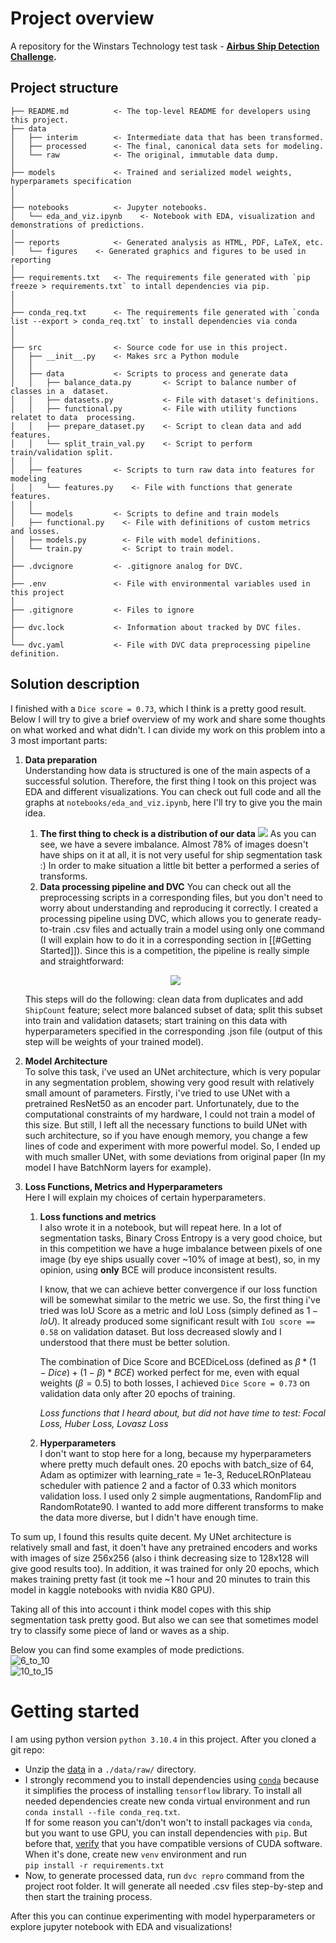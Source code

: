# Project overview
A repository for the Winstars Technology test task - **[Airbus Ship Detection Challenge](https://www.kaggle.com/c/airbus-ship-detection/overview).**
## Project structure
```nohighlight
├── README.md          <- The top-level README for developers using this project.
├── data 
│   ├── interim        <- Intermediate data that has been transformed.
│   ├── processed      <- The final, canonical data sets for modeling.
│   └── raw            <- The original, immutable data dump.
│
├── models             <- Trained and serialized model weights, hyperparamets specification
│							
│
├── notebooks          <- Jupyter notebooks.
│	└── eda_and_viz.ipynb    <- Notebook with EDA, visualization and demonstrations of predictions.
│								  
│── reports            <- Generated analysis as HTML, PDF, LaTeX, etc. 
│   └── figures    <- Generated graphics and figures to be used in reporting
│
├── requirements.txt   <- The requirements file generated with `pip freeze > requirements.txt` to intall dependencies via pip.
│							
│
├── conda_req.txt      <- The requirements file generated with `conda list --export > conda_req.txt` to install dependencies via conda 
│							 							      
│
├── src                <- Source code for use in this project.
│   ├── __init__.py    <- Makes src a Python module
│   │
│   ├── data           <- Scripts to process and generate data
│   │	├── balance_data.py       <- Script to balance number of classes in a  dataset.						  
│   │   ├── datasets.py           <- File with dataset's definitions.
│   │   ├── functional.py         <- File with utility functions relatet to data  processing.						  
│   │	├── prepare_dataset.py    <- Script to clean data and add features.
│   │   └── split_train_val.py    <- Script to perform train/validation split.	
│   │
│   ├── features       <- Scripts to turn raw data into features for modeling
│   │   └── features.py    <- File with functions that generate features.
│   │
│   └── models         <- Scripts to define and train models
│	├── functional.py    <- File with definitions of custom metrics and losses.
│	├── models.py        <- File with model definitions.
│	└── train.py         <- Script to train model.
│ 
├── .dvcignore         <- .gitignore analog for DVC.
│
├── .env               <- File with environmental variables used in this project
│
├── .gitignore         <- Files to ignore
│
├── dvc.lock           <- Information about tracked by DVC files.
│
└── dvc.yaml           <- File with DVC data preprocessing pipeline definition.
```
## Solution description
I finished with a `Dice score = 0.73`, which I think is a pretty good result. Below I will try to give a brief overview of my work and share some thoughts on what worked and what didn't.
I can divide my work on this problem into a 3  most important parts:
1.  **Data preparation**   
	Understanding how data is structured is one of the main aspects of a successful solution. Therefore, the first thing I took on this project was 	EDA and different visualizations. You can check out full code and all the graphs at `notebooks/eda_and_viz.ipynb`, here I'll try to give you the 	 main idea.
	1. **The first thing to check is a distribution of our data**
			<img src="https://github.com/nazavr322/airbus-ship-detection/blob/main/reports/figures/distribution_of_data.png">
	As you can see, we have a severe imbalance. Almost 78% of images doesn't have ships on it at all, it is not very useful for ship segmentation task :)
	In order to make situation a little bit better a performed a series of transforms.	
	2. **Data processing pipeline and DVC**
	You can check out all the preprocessing scripts in a corresponding files, but you don't need to worry about understanding and reproducing it 		correctly. I created a processing pipeline using DVC, which allows you to generate ready-to-train .csv files and actually train a model using 		only one command (I will explain how to do it in a corresponding section in [[#Getting Started]]).
	Since this is a competition, the pipeline is really simple and straightforward:      
	<p align="center">
  		<img src="https://github.com/nazavr322/airbus-ship-detection/blob/main/reports/figures/dvc_pipeline.svg">
	</p>

	This steps will do the following: clean data from duplicates and add `ShipCount` feature;  select more balanced subset of data; split this subset 	  into train and validation datasets; start training on this data with hyperparameters specified in the corresponding .json file (output of this 	  step will be weights of your trained model).
2. **Model Architecture**    
	To solve this task, i've used an UNet architecture, which is very popular in any segmentation problem, showing very good result with relatively small amount of parameters.
	Firstly, i've tried to use UNet with a pretrained ResNet50 as an encoder part. Unfortunately, due to the computational constraints of my hardware, I could not train a model of this size. But still, I left all the necessary functions to build UNet with such architecture, so if you have enough memory, you change a few lines of code and experiment with more powerful model.
	So, I ended up with much smaller UNet, with some deviations from original paper (In my model I have BatchNorm layers for example).
3. **Loss Functions, Metrics and Hyperparameters**    
	Here I will explain my choices of certain hyperparameters.
	1. **Loss functions and metrics**    
		I also wrote it in a notebook, but will repeat here. In a lot of segmentation tasks, Binary Cross Entropy is a very good choice, but in this competition we have a huge imbalance between pixels of one image (by eye ships usually cover ~10% of image at best), so, in my opinion,  using **only** BCE will produce inconsistent results.
		
		I know, that we can achieve better convergence if our loss function will be somewhat similar to the metric we use. So, the first thing i've tried was IoU Score as a metric and IoU Loss (simply defined as $1 - IoU$). It already produced some significant result with `IoU score == 0.58` on validation dataset. But loss decreased slowly and I understood that there must be better solution.

		The combination of Dice Score and BCEDiceLoss (defined as $\beta * (1 - Dice) + (1 - \beta)*BCE$) worked perfect for me, even with equal weights ($\beta=0.5$) to both losses, I achieved `Dice Score = 0.73` on validation data only after 20 epochs of training.

		*Loss functions that I heard about, but did not have time to test: Focal Loss, Huber Loss, Lovasz Loss*
	2. **Hyperparameters**    
		I don't want to stop here for a long, because my hyperparameters where pretty much default ones.
		20 epochs with batch_size of 64, Adam as optimizer with learning_rate = 1e-3, ReduceLROnPlateau scheduler with patience 2 and a factor of 0.33 which monitors validation loss. I used only 2 simple augmentations, RandomFlip and RandomRotate90. I wanted to add more different transforms to make the data more diverse, but I didn't have enough time.

To sum up, I found this results quite decent. My UNet architecture is relatively small and fast, it doen't have any pretrained encoders and works with images of size 256x256 (also i think decreasing size to 128x128 will give good results too). In addition, it was trained for only 20 epochs, which makes training pretty fast (it took me ~1 hour and 20 minutes to train this model in kaggle notebooks with nvidia K80 GPU).

Taking all of this into account i think model copes with this ship segmentation task pretty good. But also we can see that sometimes model try to classify some piece of land or waves as a ship.    
   
Below you can find some examples of mode predictions.    
![6_to_10](https://github.com/nazavr322/airbus-ship-detection/blob/main/reports/figures/6_to_10_ex.png)    
![10_to_15](https://github.com/nazavr322/airbus-ship-detection/blob/main/reports/figures/11_to_15_ex.png)

# Getting started
I am using python version `python 3.10.4` in this project.
After you cloned a git repo:
- Unzip the [data](https://www.kaggle.com/c/airbus-ship-detection/data) in a `./data/raw/` directory.
- I strongly recommend you to install dependencies using [`conda`](https://docs.conda.io/en/latest/) because it simplifies the process of installing `tensorflow` library. To install all needed dependencies create new conda virtual environment and run `conda install --file conda_req.txt`.    
	If for some reason you can't/don't won't to install packages via `conda`, but you want to use GPU,  you can install dependencies with `pip`. But before that, [verify](https://www.tensorflow.org/install/pip#hardware_requirements) that you have compatible versions of CUDA software.
	When it's done, create new `venv` environment and run     
	`pip install -r requirements.txt`
- Now, to generate processed data, run `dvc repro` command from the project root folder. It will generate all needed .csv files step-by-step and then start the training process. 

After this you can continue experimenting with model hyperparameters or explore jupyter notebook with EDA and visualizations!



